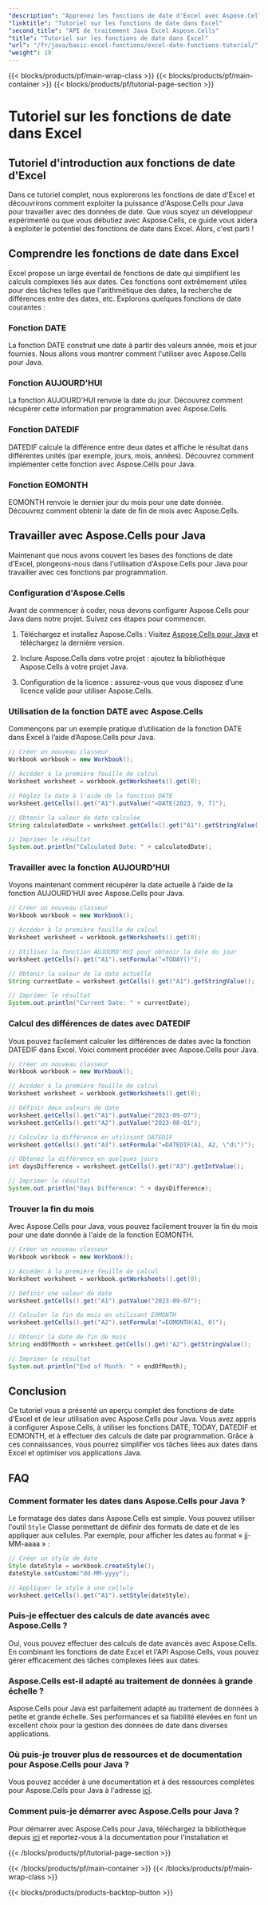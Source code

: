 ```yaml
---
"description": "Apprenez les fonctions de date d'Excel avec Aspose.Cells pour Java. Explorez des tutoriels pas à pas avec code source."
"linktitle": "Tutoriel sur les fonctions de date dans Excel"
"second_title": "API de traitement Java Excel Aspose.Cells"
"title": "Tutoriel sur les fonctions de date dans Excel"
"url": "/fr/java/basic-excel-functions/excel-date-functions-tutorial/"
"weight": 19
---
```


{{< blocks/products/pf/main-wrap-class >}}
{{< blocks/products/pf/main-container >}}
{{< blocks/products/pf/tutorial-page-section >}}

# Tutoriel sur les fonctions de date dans Excel


## Tutoriel d'introduction aux fonctions de date d'Excel

Dans ce tutoriel complet, nous explorerons les fonctions de date d'Excel et découvrirons comment exploiter la puissance d'Aspose.Cells pour Java pour travailler avec des données de date. Que vous soyez un développeur expérimenté ou que vous débutiez avec Aspose.Cells, ce guide vous aidera à exploiter le potentiel des fonctions de date dans Excel. Alors, c'est parti !

## Comprendre les fonctions de date dans Excel

Excel propose un large éventail de fonctions de date qui simplifient les calculs complexes liés aux dates. Ces fonctions sont extrêmement utiles pour des tâches telles que l'arithmétique des dates, la recherche de différences entre des dates, etc. Explorons quelques fonctions de date courantes :

### Fonction DATE

La fonction DATE construit une date à partir des valeurs année, mois et jour fournies. Nous allons vous montrer comment l'utiliser avec Aspose.Cells pour Java.

### Fonction AUJOURD'HUI

La fonction AUJOURD'HUI renvoie la date du jour. Découvrez comment récupérer cette information par programmation avec Aspose.Cells.

### Fonction DATEDIF

DATEDIF calcule la différence entre deux dates et affiche le résultat dans différentes unités (par exemple, jours, mois, années). Découvrez comment implémenter cette fonction avec Aspose.Cells pour Java.

### Fonction EOMONTH

EOMONTH renvoie le dernier jour du mois pour une date donnée. Découvrez comment obtenir la date de fin de mois avec Aspose.Cells.

## Travailler avec Aspose.Cells pour Java

Maintenant que nous avons couvert les bases des fonctions de date d'Excel, plongeons-nous dans l'utilisation d'Aspose.Cells pour Java pour travailler avec ces fonctions par programmation.

### Configuration d'Aspose.Cells

Avant de commencer à coder, nous devons configurer Aspose.Cells pour Java dans notre projet. Suivez ces étapes pour commencer.

1. Téléchargez et installez Aspose.Cells : Visitez [Aspose.Cells pour Java](https://releases.aspose.com/cells/java/) et téléchargez la dernière version.

2. Inclure Aspose.Cells dans votre projet : ajoutez la bibliothèque Aspose.Cells à votre projet Java.

3. Configuration de la licence : assurez-vous que vous disposez d’une licence valide pour utiliser Aspose.Cells.

### Utilisation de la fonction DATE avec Aspose.Cells

Commençons par un exemple pratique d’utilisation de la fonction DATE dans Excel à l’aide d’Aspose.Cells pour Java.

```java
// Créer un nouveau classeur
Workbook workbook = new Workbook();

// Accéder à la première feuille de calcul
Worksheet worksheet = workbook.getWorksheets().get(0);

// Réglez la date à l'aide de la fonction DATE
worksheet.getCells().get("A1").putValue("=DATE(2023, 9, 7)");

// Obtenir la valeur de date calculée
String calculatedDate = worksheet.getCells().get("A1").getStringValue();

// Imprimer le résultat
System.out.println("Calculated Date: " + calculatedDate);
```

### Travailler avec la fonction AUJOURD'HUI

Voyons maintenant comment récupérer la date actuelle à l’aide de la fonction AUJOURD’HUI avec Aspose.Cells pour Java.

```java
// Créer un nouveau classeur
Workbook workbook = new Workbook();

// Accéder à la première feuille de calcul
Worksheet worksheet = workbook.getWorksheets().get(0);

// Utilisez la fonction AUJOURD'HUI pour obtenir la date du jour
worksheet.getCells().get("A1").setFormula("=TODAY()");

// Obtenir la valeur de la date actuelle
String currentDate = worksheet.getCells().get("A1").getStringValue();

// Imprimer le résultat
System.out.println("Current Date: " + currentDate);
```

### Calcul des différences de dates avec DATEDIF

Vous pouvez facilement calculer les différences de dates avec la fonction DATEDIF dans Excel. Voici comment procéder avec Aspose.Cells pour Java.

```java
// Créer un nouveau classeur
Workbook workbook = new Workbook();

// Accéder à la première feuille de calcul
Worksheet worksheet = workbook.getWorksheets().get(0);

// Définir deux valeurs de date
worksheet.getCells().get("A1").putValue("2023-09-07");
worksheet.getCells().get("A2").putValue("2023-08-01");

// Calculez la différence en utilisant DATEDIF
worksheet.getCells().get("A3").setFormula("=DATEDIF(A1, A2, \"d\")");

// Obtenez la différence en quelques jours
int daysDifference = worksheet.getCells().get("A3").getIntValue();

// Imprimer le résultat
System.out.println("Days Difference: " + daysDifference);
```

### Trouver la fin du mois

Avec Aspose.Cells pour Java, vous pouvez facilement trouver la fin du mois pour une date donnée à l'aide de la fonction EOMONTH.

```java
// Créer un nouveau classeur
Workbook workbook = new Workbook();

// Accéder à la première feuille de calcul
Worksheet worksheet = workbook.getWorksheets().get(0);

// Définir une valeur de date
worksheet.getCells().get("A1").putValue("2023-09-07");

// Calculer la fin du mois en utilisant EOMONTH
worksheet.getCells().get("A2").setFormula("=EOMONTH(A1, 0)");

// Obtenir la date de fin de mois
String endOfMonth = worksheet.getCells().get("A2").getStringValue();

// Imprimer le résultat
System.out.println("End of Month: " + endOfMonth);
```

## Conclusion

Ce tutoriel vous a présenté un aperçu complet des fonctions de date d'Excel et de leur utilisation avec Aspose.Cells pour Java. Vous avez appris à configurer Aspose.Cells, à utiliser les fonctions DATE, TODAY, DATEDIF et EOMONTH, et à effectuer des calculs de date par programmation. Grâce à ces connaissances, vous pourrez simplifier vos tâches liées aux dates dans Excel et optimiser vos applications Java.

## FAQ

### Comment formater les dates dans Aspose.Cells pour Java ?

Le formatage des dates dans Aspose.Cells est simple. Vous pouvez utiliser l'outil `Style` Classe permettant de définir des formats de date et de les appliquer aux cellules. Par exemple, pour afficher les dates au format « jj-MM-aaaa » :

```java
// Créer un style de date
Style dateStyle = workbook.createStyle();
dateStyle.setCustom("dd-MM-yyyy");

// Appliquer le style à une cellule
worksheet.getCells().get("A1").setStyle(dateStyle);
```

### Puis-je effectuer des calculs de date avancés avec Aspose.Cells ?

Oui, vous pouvez effectuer des calculs de date avancés avec Aspose.Cells. En combinant les fonctions de date Excel et l'API Aspose.Cells, vous pouvez gérer efficacement des tâches complexes liées aux dates.

### Aspose.Cells est-il adapté au traitement de données à grande échelle ?

Aspose.Cells pour Java est parfaitement adapté au traitement de données à petite et grande échelle. Ses performances et sa fiabilité élevées en font un excellent choix pour la gestion des données de date dans diverses applications.

### Où puis-je trouver plus de ressources et de documentation pour Aspose.Cells pour Java ?

Vous pouvez accéder à une documentation et à des ressources complètes pour Aspose.Cells pour Java à l'adresse [ici](https://reference.aspose.com/cells/java/).

### Comment puis-je démarrer avec Aspose.Cells pour Java ?

Pour démarrer avec Aspose.Cells pour Java, téléchargez la bibliothèque depuis [ici](https://releases.aspose.com/cells/java/) et reportez-vous à la documentation pour l'installation et

{{< /blocks/products/pf/tutorial-page-section >}}

{{< /blocks/products/pf/main-container >}}
{{< /blocks/products/pf/main-wrap-class >}}

{{< blocks/products/products-backtop-button >}}